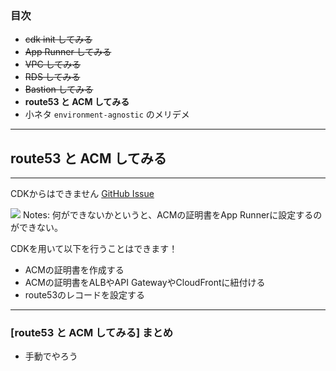 ### 目次

- ~~cdk init してみる~~
- ~~App Runner してみる~~
- ~~VPC してみる~~
- ~~RDS してみる~~
- ~~Bastion してみる~~
- **route53 と ACM してみる**
- 小ネタ `environment-agnostic` のメリデメ
---

## route53 と ACM してみる
---

CDKからはできません [GitHub Issue](https://github.com/aws-cloudformation/cloudformation-coverage-roadmap/issues/1092)

![](./assets/gh-issue-apprunner-custom-domain.png) <!-- .element: height="500px" -->
Notes:
何ができないかというと、ACMの証明書をApp Runnerに設定するのができない。

CDKを用いて以下を行うことはできます！
- ACMの証明書を作成する
- ACMの証明書をALBやAPI GatewayやCloudFrontに紐付ける
- route53のレコードを設定する
---

### [route53 と ACM してみる] まとめ

- 手動でやろう
